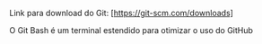 Link para download do Git: [https://git-scm.com/downloads]

O Git Bash é um terminal estendido para otimizar o uso do GitHub

